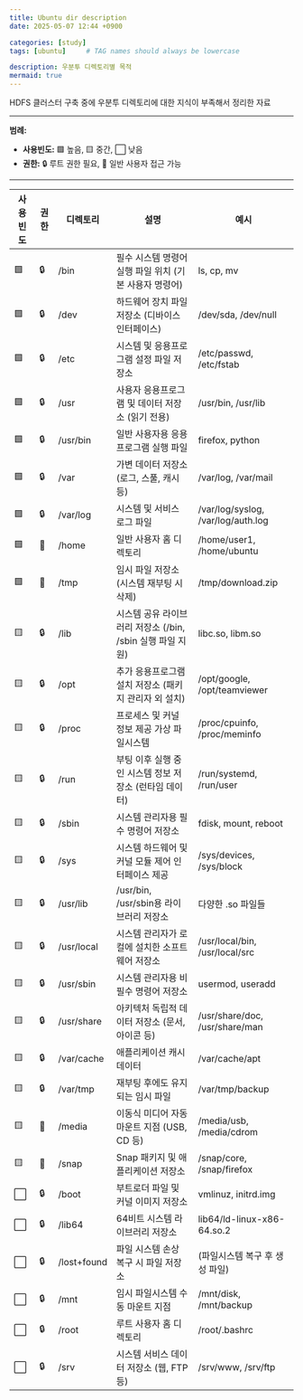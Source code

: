 ```yaml
---
title: Ubuntu dir description
date: 2025-05-07 12:44 +0900

categories: [study]
tags: [ubuntu]     # TAG names should always be lowercase

description: 우분투 디렉토리별 목적
mermaid: true
---
```


HDFS 클러스터 구축 중에 우분투 디렉토리에 대한 지식이 부족해서 정리한 자료

---

**범례:**
- **사용빈도:** 🟩 높음, 🟨 중간, ⬜ 낮음
- **권한:** 🔒 루트 권한 필요, 👤 일반 사용자 접근 가능

---

| 사용빈도 | 권한 | 디렉토리       | 설명                                                                 | 예시                                  |
|----------|------|----------------|----------------------------------------------------------------------|---------------------------------------|
| 🟩       | 🔒   | /bin           | 필수 시스템 명령어 실행 파일 위치 (기본 사용자 명령어)                | ls, cp, mv                            |
| 🟩       | 🔒   | /dev           | 하드웨어 장치 파일 저장소 (디바이스 인터페이스)                      | /dev/sda, /dev/null                   |
| 🟩       | 🔒   | /etc           | 시스템 및 응용프로그램 설정 파일 저장소                              | /etc/passwd, /etc/fstab               |
| 🟩       | 🔒   | /usr           | 사용자 응용프로그램 및 데이터 저장소 (읽기 전용)                      | /usr/bin, /usr/lib                    |
| 🟩       | 🔒   | /usr/bin       | 일반 사용자용 응용프로그램 실행 파일                                  | firefox, python                       |
| 🟩       | 🔒   | /var           | 가변 데이터 저장소 (로그, 스풀, 캐시 등)                            | /var/log, /var/mail                   |
| 🟩       | 🔒   | /var/log       | 시스템 및 서비스 로그 파일                                            | /var/log/syslog, /var/log/auth.log    |
| 🟩       | 👤   | /home          | 일반 사용자 홈 디렉토리                                              | /home/user1, /home/ubuntu             |
| 🟩       | 👤   | /tmp           | 임시 파일 저장소 (시스템 재부팅 시 삭제)                            | /tmp/download.zip                     |
| 🟨       | 🔒   | /lib           | 시스템 공유 라이브러리 저장소 (/bin, /sbin 실행 파일 지원)          | libc.so, libm.so                      |
| 🟨       | 🔒   | /opt           | 추가 응용프로그램 설치 저장소 (패키지 관리자 외 설치)               | /opt/google, /opt/teamviewer          |
| 🟨       | 🔒   | /proc          | 프로세스 및 커널 정보 제공 가상 파일시스템                          | /proc/cpuinfo, /proc/meminfo          |
| 🟨       | 🔒   | /run           | 부팅 이후 실행 중인 시스템 정보 저장소 (런타임 데이터)              | /run/systemd, /run/user               |
| 🟨       | 🔒   | /sbin          | 시스템 관리자용 필수 명령어 저장소                                  | fdisk, mount, reboot                  |
| 🟨       | 🔒   | /sys           | 시스템 하드웨어 및 커널 모듈 제어 인터페이스 제공                   | /sys/devices, /sys/block              |
| 🟨       | 🔒   | /usr/lib       | /usr/bin, /usr/sbin용 라이브러리 저장소                             | 다양한 .so 파일들                     |
| 🟨       | 🔒   | /usr/local     | 시스템 관리자가 로컬에 설치한 소프트웨어 저장소                     | /usr/local/bin, /usr/local/src        |
| 🟨       | 🔒   | /usr/sbin      | 시스템 관리자용 비필수 명령어 저장소                                | usermod, useradd                      |
| 🟨       | 🔒   | /usr/share     | 아키텍처 독립적 데이터 저장소 (문서, 아이콘 등)                     | /usr/share/doc, /usr/share/man        |
| 🟨       | 🔒   | /var/cache     | 애플리케이션 캐시 데이터                                            | /var/cache/apt                        |
| 🟨       | 🔒   | /var/tmp       | 재부팅 후에도 유지되는 임시 파일                                    | /var/tmp/backup                       |
| 🟨       | 👤   | /media         | 이동식 미디어 자동 마운트 지점 (USB, CD 등)                         | /media/usb, /media/cdrom              |
| 🟨       | 👤   | /snap          | Snap 패키지 및 애플리케이션 저장소                                  | /snap/core, /snap/firefox             |
| ⬜       | 🔒   | /boot          | 부트로더 파일 및 커널 이미지 저장소                                 | vmlinuz, initrd.img                   |
| ⬜       | 🔒   | /lib64         | 64비트 시스템 라이브러리 저장소                                     | lib64/ld-linux-x86-64.so.2            |
| ⬜       | 🔒   | /lost+found    | 파일 시스템 손상 복구 시 파일 저장소                                | (파일시스템 복구 후 생성 파일)        |
| ⬜       | 🔒   | /mnt           | 임시 파일시스템 수동 마운트 지점                                    | /mnt/disk, /mnt/backup                |
| ⬜       | 🔒   | /root          | 루트 사용자 홈 디렉토리                                             | /root/.bashrc                         |
| ⬜       | 🔒   | /srv           | 시스템 서비스 데이터 저장소 (웹, FTP 등)                            | /srv/www, /srv/ftp                    |